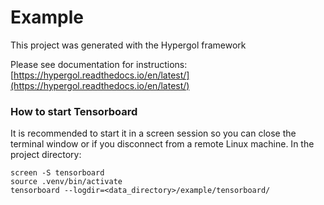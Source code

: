 # Example

This project was generated with the Hypergol framework

Please see documentation for instructions: [https://hypergol.readthedocs.io/en/latest/](https://hypergol.readthedocs.io/en/latest/)

<maybe this can serve as a quickstart guide>

### How to start Tensorboard

It is recommended to start it in a screen session so you can close the terminal window or if you disconnect from a remote Linux machine. In the project directory:

```
screen -S tensorboard
source .venv/bin/activate
tensorboard --logdir=<data_directory>/example/tensorboard/
```
